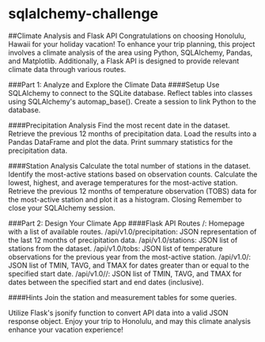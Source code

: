 # sqlalchemy-challenge

##Climate Analysis and Flask API
Congratulations on choosing Honolulu, Hawaii for your holiday vacation! To enhance your trip planning, this project involves a climate analysis of the area using Python, SQLAlchemy, Pandas, and Matplotlib. Additionally, a Flask API is designed to provide relevant climate data through various routes.

###Part 1: Analyze and Explore the Climate Data
####Setup
Use SQLAlchemy to connect to the SQLite database.
Reflect tables into classes using SQLAlchemy's automap_base().
Create a session to link Python to the database.

####Precipitation Analysis
Find the most recent date in the dataset.
Retrieve the previous 12 months of precipitation data.
Load the results into a Pandas DataFrame and plot the data.
Print summary statistics for the precipitation data.

####Station Analysis
Calculate the total number of stations in the dataset.
Identify the most-active stations based on observation counts.
Calculate the lowest, highest, and average temperatures for the most-active station.
Retrieve the previous 12 months of temperature observation (TOBS) data for the most-active station and plot it as a histogram.
Closing
Remember to close your SQLAlchemy session.

###Part 2: Design Your Climate App
####Flask API Routes
/: Homepage with a list of available routes.
/api/v1.0/precipitation: JSON representation of the last 12 months of precipitation data.
/api/v1.0/stations: JSON list of stations from the dataset.
/api/v1.0/tobs: JSON list of temperature observations for the previous year from the most-active station.
/api/v1.0/<start>: JSON list of TMIN, TAVG, and TMAX for dates greater than or equal to the specified start date.
/api/v1.0/<start>/<end>: JSON list of TMIN, TAVG, and TMAX for dates between the specified start and end dates (inclusive).

####Hints
Join the station and measurement tables for some queries.

Utilize Flask's jsonify function to convert API data into a valid JSON response object.
Enjoy your trip to Honolulu, and may this climate analysis enhance your vacation experience!
